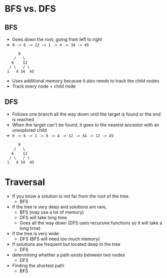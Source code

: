# BFS vs. DFS

## BFS
- Goes down the root, going from left to right
- ``9 -> 6 -> 12 -> 1 -> 4 -> 34 -> 45``
```
      9
    /   \
   6    12
  / \   / \
 1   4 34  45
```
- Uses additional memory because it also needs to track the child nodes 
- Track every node + child node

## DFS
- Follows one branch all the way down until the target is found or the end is reached
- When the target can't be found, it goes to the nearest ancestor with an unexplored child
- ``9 -> 6 -> 1 -> 6 -> 4 -> 12 -> 34 -> 12 -> 45``
```
      9
    /   \
   6    12
  / \   / \
 1   4 34  45
```
# Traversal
- If you know a solution is not far from the root of the tree:
  - BFS
- If the tree is very deep and solutions are rare, 
  - BFS (may use a lot of memory)
  - DFS will take long time
  - Goes all the way down (DFS uses recursive functions so it will take a long time)
- If the tree is very wide:
  - DFS (BFS will need too much memory)
- If solutions are frequent but located deep in the tree
  - DFS
- determining whether a path exists between two nodes
  - DFS
- Finding the shortest path
  - BFS